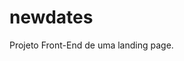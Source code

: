 # newdates
Projeto Front-End de uma landing page.

<div align-"center">
<img scr="https://user-images.githubusercontent.com/99921269/232664271-7712cf75-63b2-4840-b83a-2534c9311aef.jpg" width="400px" />
</div>
